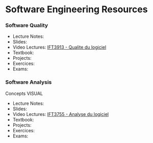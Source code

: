 # Software Engineering Resources

### Software Quality

- Lecture Notes:
- Slides:
- Video Lectures: [IFT3913 - Qualite du logiciel](https://classe.iro.umontreal.ca/c/ift3913/videos?a-state=42)
- Textbook:
- Projects:
- Exercices:
- Exams:

### Software Analysis

 Concepts VISUAL

- Lecture Notes:
- Slides:
- Video Lectures: [IFT3755 - Analyse du logiciel](https://classe.iro.umontreal.ca/c/ift6755/videos)
- Textbook:
- Projects:
- Exercices:
- Exams:
